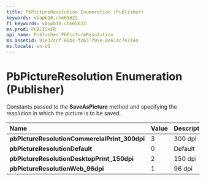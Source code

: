 ```yaml
---
title: PbPictureResolution Enumeration (Publisher)
keywords: vbapb10.chm65622
f1_keywords: vbapb10.chm65622
ms.prod: PUBLISHER
api_name: Publisher.PbPictureResolution
ms.assetid: 91e32ccf-60bc-f263-795e-0e614c7e7144
ms.locale: en-US
---
```



# PbPictureResolution Enumeration (Publisher)

Constants passed to the  **SaveAsPicture** method and specifying the resolution in which the picture is to be saved.



|**Name**|**Value**|**Description**|
|:-----|:-----|:-----|
| **pbPictureResolutionCommercialPrint_300dpi**|3|300 dpi|
| **pbPictureResolutionDefault**|0|Default|
| **pbPictureResolutionDesktopPrint_150dpi**|2|150 dpi|
| **pbPictureResolutionWeb_96dpi**|1|96 dpi|

